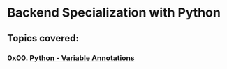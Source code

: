 # Backend Specialization with Python

## Topics covered:

### 0x00. [Python - Variable Annotations](https://github.com/GideonBature/alx-backend-python/tree/main/0x00-python_variable_annotations)
